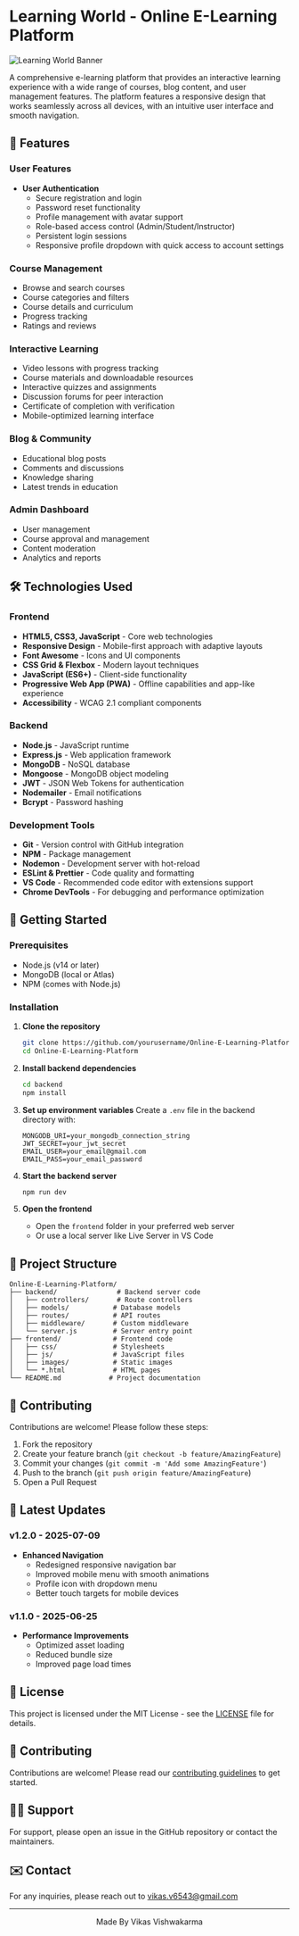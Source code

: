 # Learning World - Online E-Learning Platform

![Learning World Banner](frontend/images/HomeAsideLeft.jpeg)

A comprehensive e-learning platform that provides an interactive learning experience with a wide range of courses, blog content, and user management features. The platform features a responsive design that works seamlessly across all devices, with an intuitive user interface and smooth navigation.

## 🌟 Features

### User Features
- **User Authentication**
  - Secure registration and login
  - Password reset functionality
  - Profile management with avatar support
  - Role-based access control (Admin/Student/Instructor)
  - Persistent login sessions
  - Responsive profile dropdown with quick access to account settings

### Course Management
- Browse and search courses
- Course categories and filters
- Course details and curriculum
- Progress tracking
- Ratings and reviews

### Interactive Learning
- Video lessons with progress tracking
- Course materials and downloadable resources
- Interactive quizzes and assignments
- Discussion forums for peer interaction
- Certificate of completion with verification
- Mobile-optimized learning interface

### Blog & Community
- Educational blog posts
- Comments and discussions
- Knowledge sharing
- Latest trends in education

### Admin Dashboard
- User management
- Course approval and management
- Content moderation
- Analytics and reports

## 🛠️ Technologies Used

### Frontend
- **HTML5, CSS3, JavaScript** - Core web technologies
- **Responsive Design** - Mobile-first approach with adaptive layouts
- **Font Awesome** - Icons and UI components
- **CSS Grid & Flexbox** - Modern layout techniques
- **JavaScript (ES6+)** - Client-side functionality
- **Progressive Web App (PWA)** - Offline capabilities and app-like experience
- **Accessibility** - WCAG 2.1 compliant components

### Backend
- **Node.js** - JavaScript runtime
- **Express.js** - Web application framework
- **MongoDB** - NoSQL database
- **Mongoose** - MongoDB object modeling
- **JWT** - JSON Web Tokens for authentication
- **Nodemailer** - Email notifications
- **Bcrypt** - Password hashing

### Development Tools
- **Git** - Version control with GitHub integration
- **NPM** - Package management
- **Nodemon** - Development server with hot-reload
- **ESLint & Prettier** - Code quality and formatting
- **VS Code** - Recommended code editor with extensions support
- **Chrome DevTools** - For debugging and performance optimization

## 🚀 Getting Started

### Prerequisites
- Node.js (v14 or later)
- MongoDB (local or Atlas)
- NPM (comes with Node.js)

### Installation

1. **Clone the repository**
   ```bash
   git clone https://github.com/yourusername/Online-E-Learning-Platform.git
   cd Online-E-Learning-Platform
   ```

2. **Install backend dependencies**
   ```bash
   cd backend
   npm install
   ```

3. **Set up environment variables**
   Create a `.env` file in the backend directory with:
   ```
   MONGODB_URI=your_mongodb_connection_string
   JWT_SECRET=your_jwt_secret
   EMAIL_USER=your_email@gmail.com
   EMAIL_PASS=your_email_password
   ```

4. **Start the backend server**
   ```bash
   npm run dev
   ```

5. **Open the frontend**
   - Open the `frontend` folder in your preferred web server
   - Or use a local server like Live Server in VS Code

## 📂 Project Structure

```
Online-E-Learning-Platform/
├── backend/               # Backend server code
│   ├── controllers/       # Route controllers
│   ├── models/           # Database models
│   ├── routes/           # API routes
│   ├── middleware/       # Custom middleware
│   └── server.js         # Server entry point
├── frontend/             # Frontend code
│   ├── css/              # Stylesheets
│   ├── js/               # JavaScript files
│   ├── images/           # Static images
│   └── *.html            # HTML pages
└── README.md            # Project documentation
```

## 🤝 Contributing

Contributions are welcome! Please follow these steps:

1. Fork the repository
2. Create your feature branch (`git checkout -b feature/AmazingFeature`)
3. Commit your changes (`git commit -m 'Add some AmazingFeature'`)
4. Push to the branch (`git push origin feature/AmazingFeature`)
5. Open a Pull Request

## 🌟 Latest Updates

### v1.2.0 - 2025-07-09
- **Enhanced Navigation**
  - Redesigned responsive navigation bar
  - Improved mobile menu with smooth animations
  - Profile icon with dropdown menu
  - Better touch targets for mobile devices

### v1.1.0 - 2025-06-25
- **Performance Improvements**
  - Optimized asset loading
  - Reduced bundle size
  - Improved page load times

## 📝 License

This project is licensed under the MIT License - see the [LICENSE](LICENSE) file for details.

## 👥 Contributing

Contributions are welcome! Please read our [contributing guidelines](CONTRIBUTING.md) to get started.

## 🙋‍♂️ Support

For support, please open an issue in the GitHub repository or contact the maintainers.

## ✉️ Contact

For any inquiries, please reach out to [vikas.v6543@gmail.com](mailto:vikas.v6543@gmail.com)

---

<div align="center">
  Made By Vikas Vishwakarma
</div>
